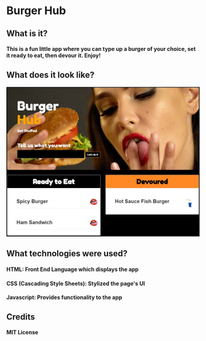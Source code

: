 # Burger Hub

## What is it?
####  This is a fun little app where you can type up a burger of your choice, set it ready to eat, then devour it.  Enjoy!

##  What does it look like?
#### <img src= "/BurgerHub.JPG" width="800">

## What technologies were used?
#### HTML: Front End Language which displays the app
#### CSS (Cascading Style Sheets): Stylized the page's UI
#### Javascript: Provides functionality to the app

## Credits
#### MIT License
